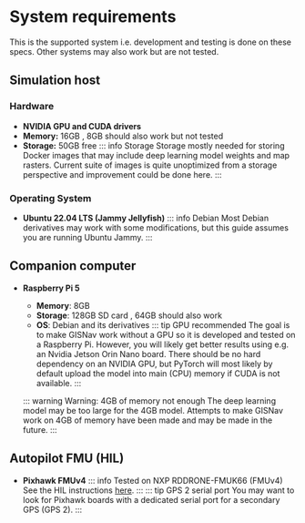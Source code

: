 # System requirements

This is the supported system i.e. development and testing is done on these specs. Other systems may also work but are not tested.

## Simulation host

### Hardware

- **NVIDIA GPU and CUDA drivers** <Badge type="tip" text="Strongly recommended"/>
- **Memory:** 16GB <Badge type="tip" text="Recommended"/>, 8GB should also work but not tested
- **Storage:** 50GB free
    ::: info Storage
    Storage mostly needed for storing Docker images that may include deep learning model weights and map rasters. Current suite of images is quite unoptimized from a storage perspective and improvement could be done here.
    :::

### Operating System

- **Ubuntu 22.04 LTS (Jammy Jellyfish)** <Badge type="tip" text="Recommended"/>
    ::: info Debian
    Most Debian derivatives may work with some modifications, but this guide assumes you are running Ubuntu Jammy.
    :::

## Companion computer

- **Raspberry Pi 5**
    - **Memory**: 8GB
    - **Storage**: 128GB SD card  <Badge type="tip" text="Recommended"/>, 64GB should also work
    - **OS**: Debian and its derivatives <Badge type="tip" text="Recommended"/>
    ::: tip GPU recommended
    The goal is to make GISNav work without a GPU so it is developed and tested on a Raspberry Pi. However, you will likely get better results using e.g. an Nvidia Jetson Orin Nano board. There should be no hard dependency on an NVIDIA GPU, but PyTorch will most likely by default upload the model into main (CPU) memory if CUDA is not available.
    :::

    ::: warning Warning: 4GB of memory not enough
    The deep learning model may be too large for the 4GB model. Attempts to make GISNav work on 4GB of memory have been made and may be made in the future.
    :::

## Autopilot FMU (HIL)

- **Pixhawk FMUv4**
    ::: info Tested on NXP RDDRONE-FMUK66 (FMUv4)
    See the HIL instructions [here](/hil-pixhawk).
    :::
    ::: tip GPS 2 serial port
    You may want to look for Pixhawk boards with a dedicated serial port for a secondary GPS (GPS 2).
    :::
